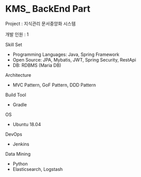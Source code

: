# KMS_ BackEnd Part 

Project : 지식관리 문서중앙화 시스템 

개발 인원 : 1 


Skill Set
- Programming Languages: Java, Spring Framework
- Open Source: JPA, Mybatis, JWT, Spring Security, RestApi
- DB: RDBMS (Maria DB)


Architecture
- MVC Pattern, GoF Pattern, DDD Pattern


Build Tool
- Gradle


OS 
- Ubuntu 18.04


DevOps 
- Jenkins


Data Mining
- Python
- Elasticsearch, Logstash
